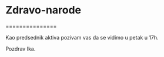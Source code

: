 # Zdravo-narode
===============

Kao predsednik aktiva
pozivam vas da se vidimo u petak
u 17h.

Pozdrav Ika.
